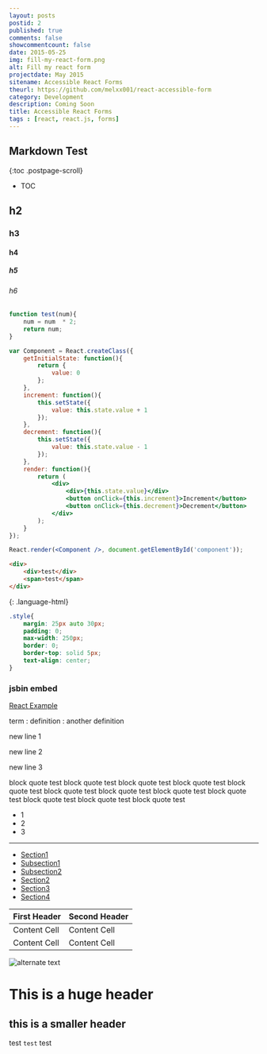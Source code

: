 ```yaml
---
layout: posts
postid: 2
published: true
comments: false
showcommentcount: false
date: 2015-05-25
img: fill-my-react-form.png
alt: Fill my react form
projectdate: May 2015
sitename: Accessible React Forms
theurl: https://github.com/melxx001/react-accessible-form
category: Development
description: Coming Soon
title: Accessible React Forms
tags : [react, react.js, forms]
---
```


## Markdown Test

{:toc .postpage-scroll}
+ TOC

## h2

### h3

#### h4

##### h5

###### h6

~~~ javascript
function test(num){
	num = num  * 2;
	return num;
}
~~~

~~~ jsx
var Component = React.createClass({
	getInitialState: function(){
		return {
			value: 0
		};
	},
	increment: function(){
		this.setState({
			value: this.state.value + 1
		});
	},
	decrement: function(){
		this.setState({
			value: this.state.value - 1
		});
	},
	render: function(){
		return (
			<div>
				<div>{this.state.value}</div>
				<button onClick={this.increment}>Increment</button>
				<button onClick={this.decrement}>Decrement</button>
			</div>
		);
	}
});

React.render(<Component />, document.getElementById('component'));
~~~

~~~ html
<div>
	<div>test</div>
	<span>test</span>
</div>
~~~
{: .language-html}

~~~ css
.style{
	margin: 25px auto 30px;
    padding: 0;
    max-width: 250px;
    border: 0;
    border-top: solid 5px;
    text-align: center;
}
~~~

### jsbin embed
<a class="jsbin-embed" target="_blank" href="http://jsbin.com/pabome/4/embed?js,output">React Example</a>

term
: definition
: another definition

new line 1

new line 2

new line 3

> 
block quote test block quote test 
block quote test block quote test 
block quote test block quote test 
block quote test block quote test 
block quote test block quote test 
block quote test block quote test


+ 1
+ 2
+ 3

* * *

- [Section1](#section1)  
- [Subsection1](#subsection1)
- [Subsection2](#subsection2)
- [Section2](#section2)
- [Section3](#section3)
- [Section4](#section4)

First Header  | Second Header
------------- | -------------
Content Cell  | Content Cell
Content Cell  | Content Cell

![alternate text](https://sourceforge.net/images/icon_linux.gif)

This is a huge header
==================

this is a smaller header
------------------

test ```test``` test

